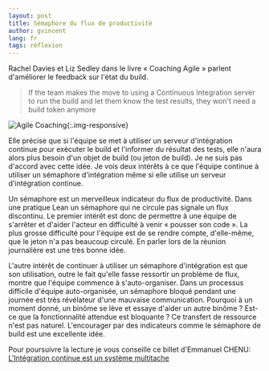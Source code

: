 ```yaml
---
layout: post
title: Sémaphore du flux de productivité
author: gvincent
lang: fr
tags: réflexion
---
```


Rachel Davies et Liz Sedley dans le livre « Coaching Agile » parlent d'améliorer le feedback sur l'état du build.



> If the team makes the move to using a Continuous Integration server to run the build and let them know the test results, they won't need a build token anymore


![Agile Coaching](https://lh3.googleusercontent.com/-kX4-Uq0Ww0c/Trw4MfU1UNI/AAAAAAAABcw/16SyR8NYb_0/s400/agile_coaching_rds.jpg){:.img-responsive}

Elle précise que si l'équipe se met à utiliser un serveur d'intégration continue pour exécuter le build et l'informer du résultat des tests, elle n'aura alors plus besoin d'un objet de build (ou jeton de build). Je ne suis pas d'accord avec cette idée. Je vois deux intérêts à ce que l'équipe continue à utiliser un sémaphore d'intégration même si elle utilise un serveur d'intégration continue.

Un sémaphore est un merveilleux indicateur du flux de productivité. Dans une pratique Lean un sémaphore qui ne circule pas signale un flux discontinu. Le premier intérêt est donc de permettre à une équipe de s'arrêter et d'aider l'acteur en difficulté à venir « pousser son code ». La plus grosse difficulté pour l'équipe est de se rendre compte, d'elle-même, que le jeton n'a pas beaucoup circulé. En parler lors de la réunion journalière est une très bonne idée.

L'autre intérêt de continuer à utiliser un sémaphore d'intégration est que son utilisation, outre le fait qu'elle fasse ressortir un problème de flux, montre que l'équipe commence à s'auto-organiser. Dans un processus difficile d'équipe auto-organisée, un sémaphore bloqué pendant une journée est très révélateur d'une mauvaise communication.
Pourquoi à un moment donné, un binôme se lève et essaye d'aider un autre binôme ? Est-ce que la fonctionnalité attendue est bloquante ? Ce transfert de ressource n'est pas naturel. L'encourager par des indicateurs comme le sémaphore de build est une excellente idée.

Pour poursuivre la lecture je vous conseille ce billet d'Emmanuel CHENU: [L'Intégration continue est un système multitache](http://emmanuelchenu.blogspot.com/2009/04/lintegration-continue-est-un-systeme.html)

